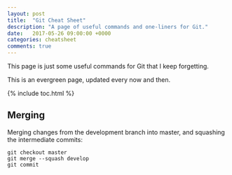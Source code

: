 ```yaml
---
layout: post
title:  "Git Cheat Sheet"
description: "A page of useful commands and one-liners for Git."
date:   2017-05-26 09:00:00 +0000
categories: cheatsheet
comments: true
---
```


This page is just some useful commands for Git that I keep forgetting. 

This is an evergreen page, updated every now and then.

{% include toc.html %}

## Merging

Merging changes from the development branch into master, and squashing the intermediate commits:

    git checkout master
    git merge --squash develop
    git commit

